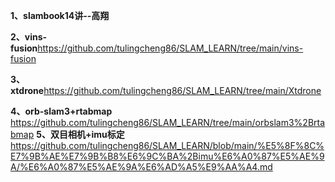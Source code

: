 **1、slambook14讲--高翔**

**2、vins-fusion**https://github.com/tulingcheng86/SLAM_LEARN/tree/main/vins-fusion

**3、xtdrone**https://github.com/tulingcheng86/SLAM_LEARN/tree/main/Xtdrone

**4、orb-slam3+rtabmap**   https://github.com/tulingcheng86/SLAM_LEARN/tree/main/orbslam3%2Brtabmap
**5、双目相机+imu标定**  https://github.com/tulingcheng86/SLAM_LEARN/blob/main/%E5%8F%8C%E7%9B%AE%E7%9B%B8%E6%9C%BA%2Bimu%E6%A0%87%E5%AE%9A/%E6%A0%87%E5%AE%9A%E6%AD%A5%E9%AA%A4.md


